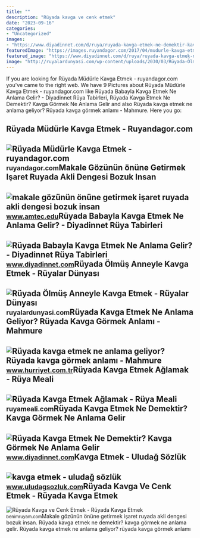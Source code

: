 ```yaml
---
title: ""
description: "Rüyada kavga ve cenk etmek"
date: "2023-09-16"
categories:
- "Uncategorized"
images:
- "https://www.diyadinnet.com/d/ruya/ruyada-kavga-etmek-ne-demektir-kavga-gormek-ne-anlama-gelir-6075.jpg"
featuredImage: "https://images.ruyandagor.com/2017/04/mudurle-kavga-etmek-1907.jpg"
featured_image: "https://www.diyadinnet.com/d/ruya/ruyada-kavga-etmek-ne-demektir-kavga-gormek-ne-anlama-gelir-6075.jpg"
image: "http://ruyalardunyasi.com/wp-content/uploads/2030/03/Rüyada-Ölmüş-Anneyle-Kavga-Etmek.jpg"
---
```


If you are looking for Rüyada Müdürle Kavga Etmek - ruyandagor.com you've came to the right web. We have 9 Pictures about Rüyada Müdürle Kavga Etmek - ruyandagor.com like Rüyada Babayla Kavga Etmek Ne Anlama Gelir? - Diyadinnet Rüya Tabirleri, Rüyada Kavga Etmek Ne Demektir? Kavga Görmek Ne Anlama Gelir and also Rüyada kavga etmek ne anlama geliyor? Rüyada kavga görmek anlamı - Mahmure. Here you go:

Rüyada Müdürle Kavga Etmek - Ruyandagor.com
-------------------------------------------

 ![Rüyada Müdürle Kavga Etmek - ruyandagor.com](https://images.ruyandagor.com/2017/04/mudurle-kavga-etmek-1907.jpg) <small>ruyandagor.com</small>Makale Gözünün önüne Getirmek Işaret Ruyada Akli Dengesi Bozuk Insan
--------------------------------------------------------------------

 ![makale gözünün önüne getirmek işaret ruyada akli dengesi bozuk insan](https://imgrosetta.mynet.com.tr/file/10186541/10186541-1200x824.jpg) <small>www.amtec.edu</small>Rüyada Babayla Kavga Etmek Ne Anlama Gelir? - Diyadinnet Rüya Tabirleri
-----------------------------------------------------------------------

 ![Rüyada Babayla Kavga Etmek Ne Anlama Gelir? - Diyadinnet Rüya Tabirleri](https://www.diyadinnet.com/d/ruya/ruyada-babayla-kavga-etmek-ne-anlama-gelir-6074.jpg) <small>www.diyadinnet.com</small>Rüyada Ölmüş Anneyle Kavga Etmek - Rüyalar Dünyası
--------------------------------------------------

 ![Rüyada Ölmüş Anneyle Kavga Etmek - Rüyalar Dünyası](http://ruyalardunyasi.com/wp-content/uploads/2030/03/Rüyada-Ölmüş-Anneyle-Kavga-Etmek.jpg) <small>ruyalardunyasi.com</small>Rüyada Kavga Etmek Ne Anlama Geliyor? Rüyada Kavga Görmek Anlamı - Mahmure
--------------------------------------------------------------------------

 ![Rüyada kavga etmek ne anlama geliyor? Rüyada kavga görmek anlamı - Mahmure](https://i4.hurimg.com/i/hurriyet/75/750x422/5decb23318c7732568fcd322.jpg) <small>www.hurriyet.com.tr</small>Rüyada Kavga Etmek Ağlamak - Rüya Meali
---------------------------------------

 ![Rüyada Kavga Etmek Ağlamak - Rüya Meali](http://ruyameali.com/wp-content/uploads/2030/06/1-2-1140x760.jpeg) <small>ruyameali.com</small>Rüyada Kavga Etmek Ne Demektir? Kavga Görmek Ne Anlama Gelir
------------------------------------------------------------

 ![Rüyada Kavga Etmek Ne Demektir? Kavga Görmek Ne Anlama Gelir](https://www.diyadinnet.com/d/ruya/ruyada-kavga-etmek-ne-demektir-kavga-gormek-ne-anlama-gelir-6075.jpg) <small>www.diyadinnet.com</small>Kavga Etmek - Uludağ Sözlük
---------------------------

 ![kavga etmek - uludağ sözlük](https://galeri12.uludagsozluk.com/584/kavga-etmek_840662.jpg) <small>www.uludagsozluk.com</small>Rüyada Kavga Ve Cenk Etmek - Rüyada Kavga Etmek
-----------------------------------------------

 ![Rüyada Kavga ve Cenk Etmek - Rüyada Kavga Etmek](https://benimruyam.com/wp-content/uploads/2021/06/Kavga-etmek1-min.jpg) <small>benimruyam.com</small>Makale gözünün önüne getirmek işaret ruyada akli dengesi bozuk insan. Rüyada kavga etmek ne demektir? kavga görmek ne anlama gelir. Rüyada kavga etmek ne anlama geliyor? rüyada kavga görmek anlamı
